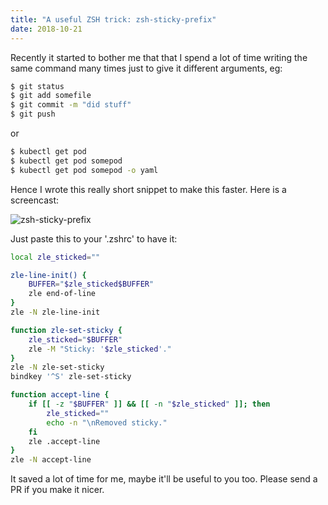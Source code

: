 ```yaml
---
title: "A useful ZSH trick: zsh-sticky-prefix"
date: 2018-10-21
---
```


Recently it started to bother me that that I spend a lot of time writing the same command many times just to give it different arguments, eg:

<!-- more -->

```bash
$ git status
$ git add somefile
$ git commit -m "did stuff"
$ git push
```

or

```bash
$ kubectl get pod
$ kubectl get pod somepod
$ kubectl get pod somepod -o yaml
```

Hence I wrote this really short snippet to make this faster. Here is a screencast:

![zsh-sticky-prefix](../images/zsh-sticky-prefix.gif)

Just paste this to your '.zshrc' to have it:

```bash
local zle_sticked=""

zle-line-init() {
    BUFFER="$zle_sticked$BUFFER"
    zle end-of-line
}
zle -N zle-line-init

function zle-set-sticky {
    zle_sticked="$BUFFER"
    zle -M "Sticky: '$zle_sticked'."
}
zle -N zle-set-sticky
bindkey '^S' zle-set-sticky

function accept-line {
    if [[ -z "$BUFFER" ]] && [[ -n "$zle_sticked" ]]; then
        zle_sticked=""
        echo -n "\nRemoved sticky."
    fi
    zle .accept-line
}
zle -N accept-line
```

It saved a lot of time for me, maybe it'll be useful to you too. Please send a PR if you make it nicer.
